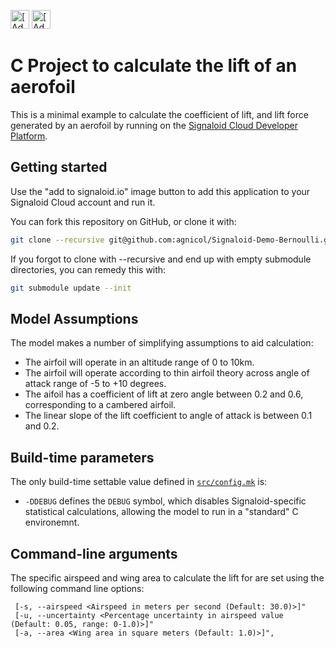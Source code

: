 [<img src="https://assets.signaloid.io/add-to-signaloid-cloud-logo-dark-v6.svg#gh-dark-mode-only" alt="[Add to signaloid.io]" height="30">](https://signaloid.io/repositories?connect=https://github.com/agnicol/Signaloid-Demo-Bernoulli#gh-dark-mode-only)
[<img src="https://assets.signaloid.io/add-to-signaloid-cloud-logo-light-v6.svg#gh-light-mode-only" alt="[Add to signaloid.io]" height="30">](https://signaloid.io/repositories?connect=https://github.com/agnicol/Signaloid-Demo-Bernoulli#gh-light-mode-only)

# C Project to calculate the lift of an aerofoil
This is a minimal example to calculate the coefficient of lift, and lift force generated by an aerofoil by running on the [Signaloid Cloud Developer Platform](https://signaloid.io/).

## Getting started

Use the "add to signaloid.io" image button to add this application to your
Signaloid Cloud account and run it.

You can fork this repository on GitHub, or clone it with:
```sh
git clone --recursive git@github.com:agnicol/Signaloid-Demo-Bernoulli.git
```
If you forgot to clone with --recursive and end up with empty submodule directories, you can remedy this with:
```sh
git submodule update --init
```

## Model Assumptions
The model makes a number of simplifying assumptions to aid calculation:
- The airfoil will operate in an altitude range of 0 to 10km.
- The airfoil will operate according to thin airfoil theory across angle of attack range of -5 to +10 degrees.
- The aifoil has a coefficient of lift at zero angle between 0.2 and 0.6, corresponding to a cambered airfoil.
- The linear slope of the lift coefficient to angle of attack is between 0.1 and 0.2.

## Build-time parameters
The only build-time settable value defined in [`src/config.mk`](./src/config.mk) is:

- `-DDEBUG` defines the `DEBUG` symbol, which disables Signaloid-specific statistical calculations, allowing the model to run in a "standard" C environemnt.

## Command-line arguments
The specific airspeed and wing area to calculate the lift for are set using the following command line options:
```
 [-s, --airspeed <Airspeed in meters per second (Default: 30.0)>]"
 [-u, --uncertainty <Percentage uncertainty in airspeed value (Default: 0.05, range: 0-1.0)>]"
 [-a, --area <Wing area in square meters (Default: 1.0)>]",
```
